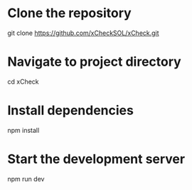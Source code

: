 # Clone the repository
git clone https://github.com/xCheckSOL/xCheck.git

# Navigate to project directory
cd xCheck

# Install dependencies
npm install

# Start the development server
npm run dev